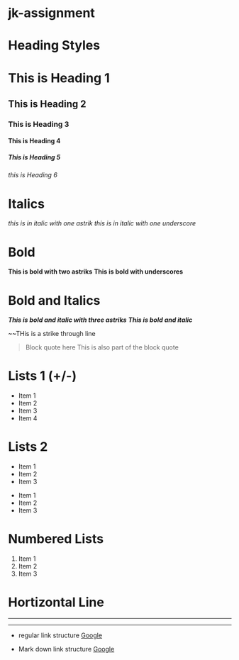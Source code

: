 # jk-assignment


# Heading Styles 
# This is Heading 1 
## This is Heading 2 
### This is Heading 3 
#### This is Heading 4 
##### This is Heading 5 
###### this is Heading 6 

# Italics 
*this is in italic with one astrik* 
_this is in italic with one underscore_ 

# Bold 
**This is bold with two astriks** 
__This is bold with underscores__ 

# Bold and Italics 
***This is bold and italic with three astriks*** 
**_This is bold and italic_**
                   
~~THis is a strike through line

> Block quote here 
> This is also part of the block quote 

# Lists 1 (+/-) 
* Item 1 
* Item 2 
* Item 3 
* Item 4 

# Lists 2 
+ Item 1 
+ Item 2 
+ Item 3 

- Item 1 
- Item 2 
- Item 3 

# Numbered Lists 
1. Item 1 
2. Item 2 
3. Item 3 

# Hortizontal Line 
*** 
---

- regular link structure 
<a href="http://google.com">Google</a>
   
- Mark down link structure 
[Google](http://google.com)



